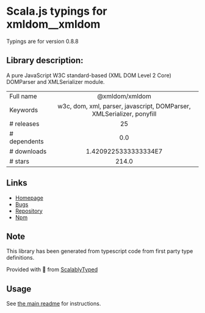 
# Scala.js typings for xmldom__xmldom

Typings are for version 0.8.8

## Library description:
A pure JavaScript W3C standard-based (XML DOM Level 2 Core) DOMParser and XMLSerializer module.

|                    |                 |
| ------------------ | :-------------: |
| Full name          | @xmldom/xmldom |
| Keywords           | w3c, dom, xml, parser, javascript, DOMParser, XMLSerializer, ponyfill |
| # releases         | 25 |
| # dependents       | 0.0 |
| # downloads        | 1.4209225333333334E7 |
| # stars            | 214.0 |

## Links
- [Homepage](https://github.com/xmldom/xmldom)
- [Bugs](https://github.com/xmldom/xmldom/issues)
- [Repository](https://github.com/xmldom/xmldom)
- [Npm](https://www.npmjs.com/package/%40xmldom%2Fxmldom)
    


## Note
This library has been generated from typescript code from first party type definitions.

Provided with :purple_heart: from [ScalablyTyped](https://github.com/oyvindberg/ScalablyTyped)

## Usage
See [the main readme](../../readme.md) for instructions.


